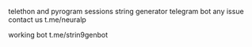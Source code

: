 telethon and pyrogram sessions string generator telegram bot 
any issue contact us t.me/neuralp

working bot t.me/strin9genbot
